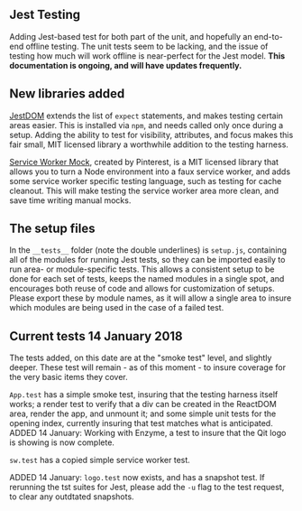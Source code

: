 ## Jest Testing ##

Adding Jest-based test for both part of the unit, and hopefully an end-to-end offline testing. The unit tests seem to be lacking, and the issue of testing how much will work offline is near-perfect for the Jest model. **This documentation is ongoing, and will have updates frequently.**

## New libraries added ##

[JestDOM](https://github.com/gnapse/jest-dom) extends the list of `expect` statements, and makes testing certain areas easier. This is installed via `npm`, and needs called only once during a setup. Adding the ability to test for visibility, attributes, and focus makes this fair small, MIT licensed library a worthwhile addition to the testing harness.

[Service Worker Mock](https://github.com/pinterest/service-workers/tree/master/packages/service-worker-mock), created by  Pinterest, is a MIT licensed library that allows you to turn a Node environment into a faux service worker, and adds some service worker specific testing language, such as testing for cache cleanout. This will make testing the service worker area more clean, and save time writing manual mocks.

## The setup files ##

In the `__tests__` folder (note the double underlines) is `setup.js`, containing all of the modules for running Jest tests, so they can be imported easily to run area- or module-specific tests. This allows a consistent setup to be done for each set of tests, keeps the named modules in a single spot, and encourages both reuse of code and allows for customization of setups. Please export these by module names, as it will allow a single area to insure which modules are being used in the case of a failed test.

## Current tests 14 January 2018 ##

The tests added, on this date are at the "smoke test" level, and slightly deeper. These test will remain - as of this moment - to insure coverage for the very basic items they cover. 

`App.test` has a simple smoke test, insuring that the testing harness itself works; a render test to verify that a div can be created in the ReactDOM area, render the app, and unmount it; and some simple unit tests for the opening index, currently insuring that test matches what is anticipated.
ADDED 14 January: Working with Enzyme, a test to insure that the Qit logo is showing is now complete.

`sw.test` has a copied simple service worker test.

ADDED 14 January:
`logo.test` now exists, and has a snapshot test. If rerunning the tst suites for Jest, please add the `-u` flag to the test request, to clear any outdtated snapshots.
